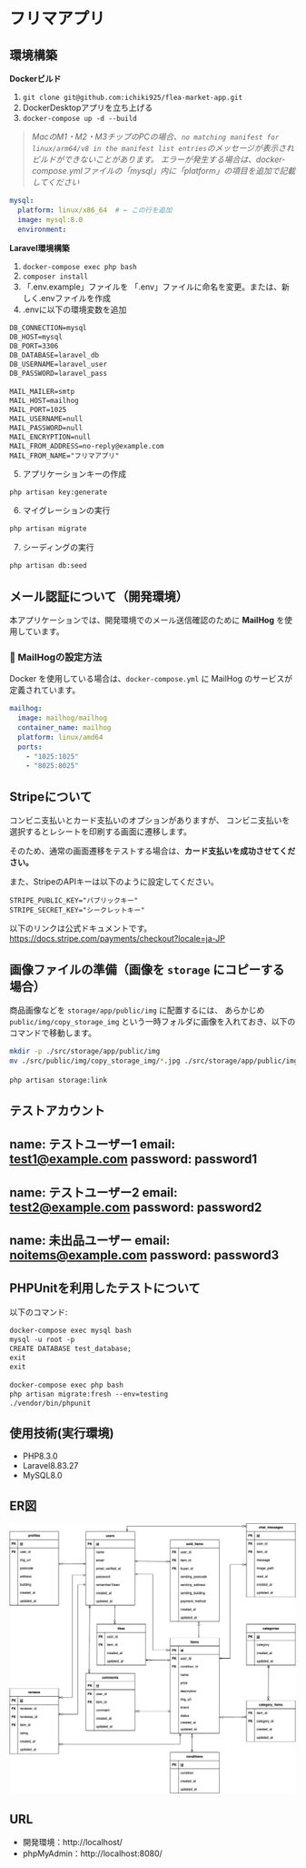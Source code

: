 # フリマアプリ

## 環境構築
**Dockerビルド**
1. `git clone git@github.com:ichiki925/flea-market-app.git`
2. DockerDesktopアプリを立ち上げる
3. `docker-compose up -d --build`

> *MacのM1・M2・M3チップのPCの場合、`no matching manifest for linux/arm64/v8 in the manifest list entries`のメッセージが表示されビルドができないことがあります。
エラーが発生する場合は、docker-compose.ymlファイルの「mysql」内に「platform」の項目を追加で記載してください*
``` yaml
mysql:
  platform: linux/x86_64  # ← この行を追加
  image: mysql:8.0
  environment:
```

**Laravel環境構築**
1. `docker-compose exec php bash`
2. `composer install`
3. 「.env.example」ファイルを 「.env」ファイルに命名を変更。または、新しく.envファイルを作成
4. .envに以下の環境変数を追加
``` text
DB_CONNECTION=mysql
DB_HOST=mysql
DB_PORT=3306
DB_DATABASE=laravel_db
DB_USERNAME=laravel_user
DB_PASSWORD=laravel_pass

MAIL_MAILER=smtp
MAIL_HOST=mailhog
MAIL_PORT=1025
MAIL_USERNAME=null
MAIL_PASSWORD=null
MAIL_ENCRYPTION=null
MAIL_FROM_ADDRESS=no-reply@example.com
MAIL_FROM_NAME="フリマアプリ"
```
5. アプリケーションキーの作成
``` bash
php artisan key:generate
```

6. マイグレーションの実行
``` bash
php artisan migrate
```

7. シーディングの実行
``` bash
php artisan db:seed
```

## メール認証について（開発環境）

本アプリケーションでは、開発環境でのメール送信確認のために **MailHog** を使用しています。

### 🔧 MailHogの設定方法

Docker を使用している場合は、`docker-compose.yml` に MailHog のサービスが定義されています。
``` yaml
mailhog:
  image: mailhog/mailhog
  container_name: mailhog
  platform: linux/amd64
  ports:
    - "1025:1025"
    - "8025:8025"
```

## Stripeについて
コンビニ支払いとカード支払いのオプションがありますが、
コンビニ支払いを選択するとレシートを印刷する画面に遷移します。

そのため、通常の画面遷移をテストする場合は、**カード支払いを成功させてください。**

また、StripeのAPIキーは以下のように設定してください。
```
STRIPE_PUBLIC_KEY="パブリックキー"
STRIPE_SECRET_KEY="シークレットキー"
```

以下のリンクは公式ドキュメントです。<br>
https://docs.stripe.com/payments/checkout?locale=ja-JP


## 画像ファイルの準備（画像を `storage` にコピーする場合）

商品画像などを `storage/app/public/img` に配置するには、
あらかじめ `public/img/copy_storage_img` という一時フォルダに画像を入れておき、以下のコマンドで移動します。

```bash
mkdir -p ./src/storage/app/public/img
mv ./src/public/img/copy_storage_img/*.jpg ./src/storage/app/public/img

php artisan storage:link
```


## テストアカウント
name: テストユーザー1
email: test1@example.com
password: password1
-------------------------
name: テストユーザー2
email: test2@example.com
password: password2
-------------------------
name: 未出品ユーザー
email: noitems@example.com
password: password3
-------------------------


## PHPUnitを利用したテストについて
以下のコマンド:
```
docker-compose exec mysql bash
mysql -u root -p
CREATE DATABASE test_database;
exit
exit

docker-compose exec php bash
php artisan migrate:fresh --env=testing
./vendor/bin/phpunit
```


## 使用技術(実行環境)
- PHP8.3.0
- Laravel8.83.27
- MySQL8.0

## ER図
![alt](diagram.png)



## URL
- 開発環境：http://localhost/
- phpMyAdmin：http://localhost:8080/
